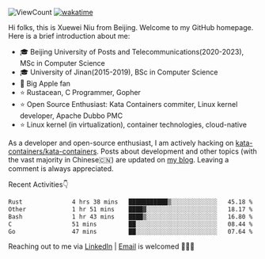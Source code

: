![ViewCount](https://views.whatilearened.today/views/github/<justxuewei>/<justxuewei>.svg) [![wakatime](https://wakatime.com/badge/user/018eae19-2c35-4919-be43-56bc26b446d9.svg)](https://wakatime.com/@018eae19-2c35-4919-be43-56bc26b446d9)

Hi folks, this is Xuewei Niu from Beijing. Welcome to my GitHub homepage.
Here is a brief introduction about me:

- 🎓 Beijing University of Posts and Telecommunications(2020-2023), MSc in Computer Science
- 🎓 University of Jinan(2015-2019), BSc in Computer Science
- 📱 Big Apple fan
- ⭐️ Rustacean, C Programmer, Gopher
- ⭐️ Open Source Enthusiast: Kata Containers commiter, Linux kernel developer, Apache Dubbo PMC
- ⭐ Linux kernel (in virtualization), container technologies, cloud-native

As a developer and open-source enthusiast, I am actively hacking on
[kata-containers/kata-containers](https://github.com/kata-containers/kata-containers). Posts about development and other topics
(with the vast majority in Chinese🇨🇳) are updated on [my blog](https://nxw.name). Leaving a
comment is always appreciated.

Recent Activities👇

<!--START_SECTION:waka-->

```txt
Rust              4 hrs 38 mins   ███████████▒░░░░░░░░░░░░░   45.18 %
Other             1 hr 51 mins    ████▓░░░░░░░░░░░░░░░░░░░░   18.17 %
Bash              1 hr 43 mins    ████▒░░░░░░░░░░░░░░░░░░░░   16.80 %
C                 51 mins         ██░░░░░░░░░░░░░░░░░░░░░░░   08.44 %
Go                47 mins         ██░░░░░░░░░░░░░░░░░░░░░░░   07.64 %
```

<!--END_SECTION:waka-->

Reaching out to me via [LinkedIn](https://www.linkedin.com/in/justxuewei) | [Email](mailto:justxuewei@apache.org) is welcomed 🤟🤟🤟
